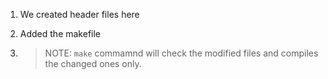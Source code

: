 1. We created header files here
2. Added the makefile

3. > NOTE: `make` commamnd will check the modified files and compiles the changed ones only.